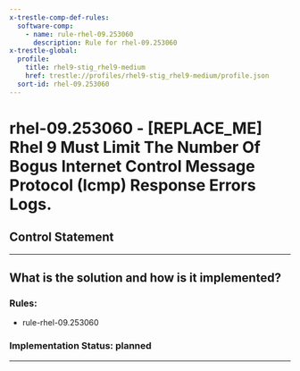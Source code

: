 ```yaml
---
x-trestle-comp-def-rules:
  software-comp:
    - name: rule-rhel-09.253060
      description: Rule for rhel-09.253060
x-trestle-global:
  profile:
    title: rhel9-stig_rhel9-medium
    href: trestle://profiles/rhel9-stig_rhel9-medium/profile.json
  sort-id: rhel-09.253060
---
```


# rhel-09.253060 - \[REPLACE_ME\] Rhel 9 Must Limit The Number Of Bogus Internet Control Message Protocol (Icmp) Response Errors Logs.

## Control Statement

______________________________________________________________________

## What is the solution and how is it implemented?

<!-- For implementation status enter one of: implemented, partial, planned, alternative, not-applicable -->

<!-- Note that the list of rules under ### Rules: is read-only and changes will not be captured after assembly to JSON -->

<!-- Add control implementation description here for control: rhel-09.253060 -->

### Rules:

  - rule-rhel-09.253060

### Implementation Status: planned

______________________________________________________________________

